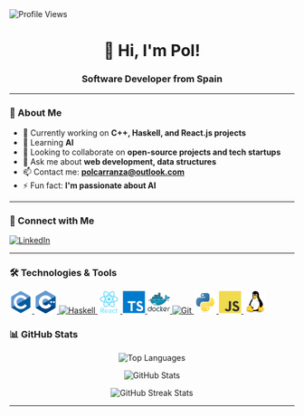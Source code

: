 <img src="https://komarev.com/ghpvc/?username=z4kar18&label=Profile%20views&color=0e75b6&style=flat" alt="Profile Views" />
<h1 align="center">👋 Hi, I'm Pol!</h1>
<h3 align="center">Software Developer from Spain</h3>

---

### 🚀 About Me  
- 🔭 Currently working on **C++, Haskell, and React.js projects**  
- 🌱 Learning **AI**  
- 👯 Looking to collaborate on **open-source projects and tech startups**  
- 💬 Ask me about **web development, data structures**  
- 📫 Contact me: **polcarranza@outlook.com**  
- ⚡ Fun fact: **I'm passionate about AI**  

---

### 📡 Connect with Me  
<p align="left">
  <a href="https://www.linkedin.com/in/pol-carranza-lavado-b7036725b/" target="_blank">
    <img src="https://raw.githubusercontent.com/rahuldkjain/github-profile-readme-generator/master/src/images/icons/Social/linked-in-alt.svg" alt="LinkedIn" height="30" width="40" />
  </a>
</p>

---

### 🛠️ Technologies & Tools  
<p align="left">
  <a href="https://www.cprogramming.com/" target="_blank">
    <img src="https://raw.githubusercontent.com/devicons/devicon/master/icons/c/c-original.svg" alt="C" width="40" height="40"/>
  </a>
  <a href="https://www.w3schools.com/cpp/" target="_blank">
    <img src="https://raw.githubusercontent.com/devicons/devicon/master/icons/cplusplus/cplusplus-original.svg" alt="C++" width="40" height="40"/>
  </a>
  <a href="https://www.haskell.org/" target="_blank">
    <img src="https://upload.wikimedia.org/wikipedia/commons/1/1c/Haskell-Logo.svg" alt="Haskell" width="40" height="40"/>
  </a>
  <a href="https://reactjs.org/" target="_blank">
    <img src="https://raw.githubusercontent.com/devicons/devicon/master/icons/react/react-original-wordmark.svg" alt="React.js" width="40" height="40"/>
  </a>
  <a href="https://www.typescriptlang.org/" target="_blank">
    <img src="https://raw.githubusercontent.com/devicons/devicon/master/icons/typescript/typescript-original.svg" alt="TypeScript" width="40" height="40"/>
  </a>
  <a href="https://www.docker.com/" target="_blank">
    <img src="https://raw.githubusercontent.com/devicons/devicon/master/icons/docker/docker-original-wordmark.svg" alt="Docker" width="40" height="40"/>
  </a>
  <a href="https://git-scm.com/" target="_blank">
    <img src="https://www.vectorlogo.zone/logos/git-scm/git-scm-icon.svg" alt="Git" width="40" height="40"/>
  </a>
  <a href="https://www.python.org" target="_blank">
    <img src="https://raw.githubusercontent.com/devicons/devicon/master/icons/python/python-original.svg" alt="Python" width="40" height="40"/>
  </a>
  <a href="https://developer.mozilla.org/en-US/docs/Web/JavaScript" target="_blank">
    <img src="https://raw.githubusercontent.com/devicons/devicon/master/icons/javascript/javascript-original.svg" alt="JavaScript" width="40" height="40"/>
  </a>
  <a href="https://www.linux.org/" target="_blank">
    <img src="https://raw.githubusercontent.com/devicons/devicon/master/icons/linux/linux-original.svg" alt="Linux" width="40" height="40"/>
  </a>
</p>

### 📊 GitHub Stats  
<p align="center">
  <img src="https://github-readme-stats.vercel.app/api/top-langs?username=z4kar18&show_icons=true&locale=en&layout=compact&theme=radical" alt="Top Languages" />
</p>

<p align="center">
  <img src="https://github-readme-stats.vercel.app/api?username=z4kar18&show_icons=true&locale=en&theme=radical" alt="GitHub Stats" />
</p>

<p align="center">
  <img src="https://github-readme-streak-stats.herokuapp.com/?user=z4kar18&theme=radical" alt="GitHub Streak Stats" />
</p>

---
